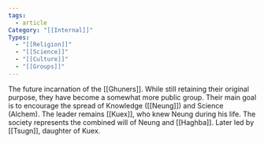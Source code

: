 ```yaml
---
tags:
  - article
Category: "[[Internal]]"
Types:
  - "[[Religion]]"
  - "[[Science]]"
  - "[[Culture]]"
  - "[[Groups]]"
---
```

The future incarnation of the [[Ghuners]]. While still retaining their original purpose, they have become a somewhat more public group. Their main goal is to encourage the spread of Knowledge ([[Neung]]) and Science (Alchem). The leader remains [[Kuex]], who knew Neung during his life. The society represents the combined will of Neung and [[Haghba]]. Later led by [[Tsugn]], daughter of Kuex.